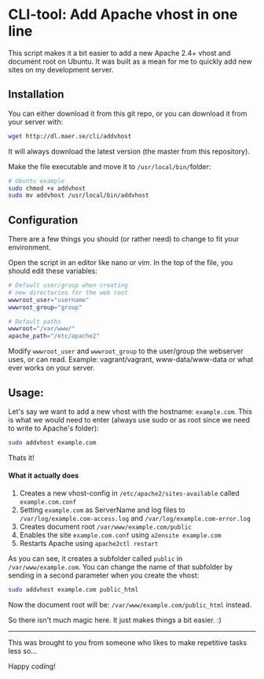 # CLI-tool: Add Apache vhost in one line

This script makes it a bit easier to add a new Apache 2.4+ vhost and document root on Ubuntu.
It was built as a mean for me to quickly add new sites on my development server.


## Installation

You can either download it from this git repo, or you can download it from your server with:
```bash
wget http://dl.maer.se/cli/addvhost
```
It will always download the latest version (the master from this repository).

Make the file executable and move it to `/usr/local/bin/`folder:
```bash
# Ubuntu example
sudo chmod +x addvhost
sudo mv addvhost /usr/local/bin/addvhost
```


## Configuration

There are a few things you should (or rather need) to change to fit your environment.

Open the script in an editor like nano or vim. In the top of the file, you should edit these variables:

```bash
# Default user/group when creating
# new directories for the web root
wwwroot_user="username"
wwwroot_group="group"

# Default paths
wwwroot="/var/www/"
apache_path="/etc/apache2"

```
Modify `wwwroot_user` and `wwwroot_group` to the user/group the webserver uses, or can read. Example: vagrant/vagrant, www-data/www-data or what ever works on your server.



## Usage:

Let's say we want to add a new vhost with the hostname: `example.com`.
This is what we would need to enter (always use sudo or as root since we need to write to Apache's folder):

```bash
sudo addvhost example.com

```

Thats it!

#### What it actually does

1. Creates a new vhost-config in `/etc/apache2/sites-available` called `example.com.conf`
2. Setting `example.com` as ServerName and log files to `/var/log/example.com-access.log` and `/var/log/example.com-error.log`
2. Creates document root `/var/www/example.com/public`
3. Enables the site `example.com.conf` using `a2ensite example.com`
4. Restarts Apache using `apache2ctl restart`

As you can see, it creates a subfolder called `public` in `/var/www/example.com`. You can change the name of that subfolder by sending in a second parameter when you create the vhost:
```bash
sudo addvhost example.com public_html
```
Now the document root will be: `/var/www/example.com/public_html` instead.

So there isn't much magic here. It just makes things a bit easier. :)


---

This was brought to you from someone who likes to make repetitive tasks less so...

Happy coding!
